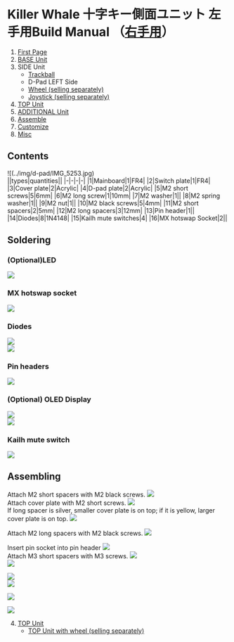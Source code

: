 
# Killer Whale 十字キー側面ユニット 左手用Build Manual （[右手用](../rightside/3_側面ユニット_十字キー.md)）

1. [First Page](../README_EN.md)
2. [BASE Unit](../leftside/2_BASE.md)
3. SIDE Unit
   - [Trackball](../leftside/3_SIDE_TRACKBALL.md)
   - D-Pad LEFT Side
   - [Wheel (selling separately)](../leftside/3_SIDE_WHEEL.md)
   - [Joystick (selling separately)](../leftside/3_SIDE_JOYSTICK.md)
4. [TOP Unit](../leftside/4_TOP.md)
5. [ADDITIONAL Unit](../leftside/5_ADD.md)
6. [Assemble](../leftside/6_ASSEMBLE.md)
7. [Customize](../leftside/7_CUSTOM.md)
8. [Misc](../leftside/8_MISC.md)

## Contents
![(../img/d-pad/IMG_5253.jpg)    
||types|quantities||
|-|-|-|-|
|1|Mainboard|1|FR4|
|2|Switch plate|1|FR4|
|3|Cover plate|2|Acrylic|
|4|D-pad plate|2|Acrylic|
|5|M2 short screws|5|6mm|
|6|M2 long screw|1|10mm|
|7|M2 washer|1||
|8|M2 spring washer|1||
|9|M2 nut|1||
|10|M2 black screws|5|4mm|
|11|M2 short spacers|2|5mm|
|12|M2 long spacers|3|12mm|
|13|Pin header|1||
|14|Diodes|8|1N4148|
|15|Kailh mute switches|4|
|16|MX hotswap Socket|2||

## Soldering
### (Optional)LED 
![](../img/d-pad/IMG_5262.jpg)  

### MX hotswap socket
![](../img/d-pad/IMG_5263.jpg)  

### Diodes
![](../img/d-pad/IMG_5265.jpg)  
![](../img/d-pad/IMG_5269.jpg)  

### Pin headers
![](../img/d-pad/IMG_5276.jpg)  
### (Optional) OLED Display
![](../img/d-pad/IMG_5282.jpg)  
![](../img/trackball/IMG_5116.jpg)  


### Kailh mute switch
![](../img/d-pad/IMG_5285.jpg)  

## Assembling
Attach M2 short spacers with M2 black screws.
![](../img/d-pad/IMG_5290.jpg)  
Attach cover plate with M2 short screws.
![](../img/d-pad/IMG_5292.jpg)  
If long spacer is silver, smaller cover plate is on top; if it is yellow, larger cover plate is on top.
![](../img/d-pad/IMG_6245.jpg)  

Attach M2 long spacers with M2 black screws.
![](../img/d-pad/IMG_5315.jpg)  
   
Insert pin socket into pin header
![](../img/d-pad/IMG_5296.jpg)  
Attach M3 short spacers with M3 screws.
![](../img/trackball/IMG_5169.jpg)   
![](../img/d-pad/IMG_5318.jpg)  

![](../img/trackball/IMG_5184.jpg)   
![](../img/d-pad/IMG_5320.jpg)  

  
![](../img/d-pad/IMG_5297.jpg)  

![](../img/d-pad/IMG_5322.jpg)  
 
4. [TOP Unit](../rightside/4_TOP.md)
   - [TOP Unit with wheel (selling separately)](../rightside/4_TOP_WHEEL.md)

